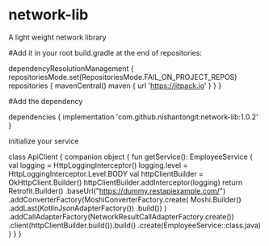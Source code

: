 # network-lib

A light weight network library

#Add it in your root build.gradle at the end of repositories:

dependencyResolutionManagement {
		repositoriesMode.set(RepositoriesMode.FAIL_ON_PROJECT_REPOS)
		repositories {
			mavenCentral()
			maven { url 'https://jitpack.io' }
		}
	}

#Add the dependency

 dependencies {
	        implementation 'com.github.nishantongit:network-lib:1.0.2'
	}


 initialize your service

 class ApiClient {
    companion object {
        fun getService(): EmployeeService {
            val logging = HttpLoggingInterceptor()
            logging.level = HttpLoggingInterceptor.Level.BODY
            val httpClientBuilder = OkHttpClient.Builder()
            httpClientBuilder.addInterceptor(logging)
            return Retrofit.Builder()
                .baseUrl("https://dummy.restapiexample.com/")
                .addConverterFactory(MoshiConverterFactory.create(
                    Moshi.Builder()
                        .addLast(KotlinJsonAdapterFactory())
                        .build())
                )
                .addCallAdapterFactory(NetworkResultCallAdapterFactory.create())
                .client(httpClientBuilder.build()).build()
                .create(EmployeeService::class.java)
        }
    }
}

